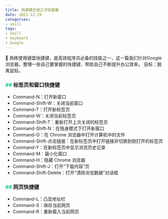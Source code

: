 ```yaml
---
title: 快捷键总结之浏览器篇
date: 2021-12-29
categories:
- skill
tags:
- skill
- keyboard
- Google
---
```


🎹 熟练使用键盘快捷键，是高效程序员必备的技能之一，这一篇我们针对Google浏览器，整理一些自己要掌握的快捷键，帮助自己不断提升办公效率。
目标：脱离鼠标。

<!--more-->

### <font color=#11d17b>## </font><font face=黑体>标签页和窗口快捷键</font>
- Command-N：打开新窗口
- Command-Shift-W：关闭当前窗口
- Command-T：打开新标签页
- Command-W：关闭当前标签页
- Command-Shift-T：重新打开上次关闭的标签页
- Command-Shift-N：在隐身模式下打开新窗口
- Command-O：在 Chrome 浏览器中打开计算机中的文件
- Command-Shift-点击链接：在新标签页中打开链接并切换到刚打开的标签页
- Command-Y：在新标签页中显示浏览历史记录
- Command-M：最小化窗口
- Command-H：隐藏 Chrome 浏览器
- Command-Shift-J：打开“下载内容”页
- Command-Shift-Delete：打开“清除浏览数据”对话框

### <font color=#11d17b>## </font><font face=黑体>网页快捷键</font>
- Command-L：凸显地址栏
- Command-S：保存当前网页
- Command-R：重新载入当前网页

